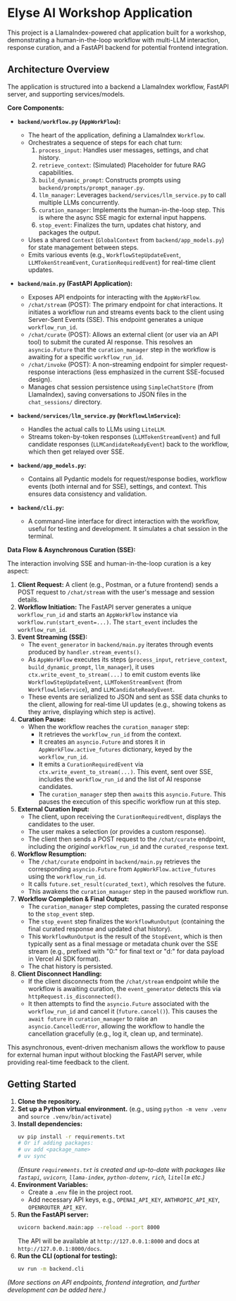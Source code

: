 # Elyse AI Workshop Application

This project is a LlamaIndex-powered chat application built for a workshop, demonstrating a human-in-the-loop workflow with multi-LLM interaction, response curation, and a FastAPI backend for potential frontend integration.

## Architecture Overview

The application is structured into a backend a LlamaIndex workflow, FastAPI server, and supporting services/models.

**Core Components:**

*   **`backend/workflow.py` (`AppWorkFlow`):**
    *   The heart of the application, defining a LlamaIndex `Workflow`.
    *   Orchestrates a sequence of steps for each chat turn:
        1.  `process_input`: Handles user messages, settings, and chat history.
        2.  `retrieve_context`: (Simulated) Placeholder for future RAG capabilities.
        3.  `build_dynamic_prompt`: Constructs prompts using `backend/prompts/prompt_manager.py`.
        4.  `llm_manager`: Leverages `backend/services/llm_service.py` to call multiple LLMs concurrently.
        5.  `curation_manager`: Implements the human-in-the-loop step. This is where the async SSE magic for external input happens.
        6.  `stop_event`: Finalizes the turn, updates chat history, and packages the output.
    *   Uses a shared `Context` (`GlobalContext` from `backend/app_models.py`) for state management between steps.
    *   Emits various events (e.g., `WorkflowStepUpdateEvent`, `LLMTokenStreamEvent`, `CurationRequiredEvent`) for real-time client updates.

*   **`backend/main.py` (FastAPI Application):**
    *   Exposes API endpoints for interacting with the `AppWorkFlow`.
    *   `/chat/stream` (POST): The primary endpoint for chat interactions. It initiates a workflow run and streams events back to the client using Server-Sent Events (SSE). This endpoint generates a unique `workflow_run_id`.
    *   `/chat/curate` (POST): Allows an external client (or user via an API tool) to submit the curated AI response. This resolves an `asyncio.Future` that the `curation_manager` step in the workflow is awaiting for a specific `workflow_run_id`.
    *   `/chat/invoke` (POST): A non-streaming endpoint for simpler request-response interactions (less emphasized in the current SSE-focused design).
    *   Manages chat session persistence using `SimpleChatStore` (from LlamaIndex), saving conversations to JSON files in the `chat_sessions/` directory.

*   **`backend/services/llm_service.py` (`WorkflowLlmService`):**
    *   Handles the actual calls to LLMs using `LiteLLM`.
    *   Streams token-by-token responses (`LLMTokenStreamEvent`) and full candidate responses (`LLMCandidateReadyEvent`) back to the workflow, which then get relayed over SSE.

*   **`backend/app_models.py`:**
    *   Contains all Pydantic models for request/response bodies, workflow events (both internal and for SSE), settings, and context. This ensures data consistency and validation.

*   **`backend/cli.py`:**
    *   A command-line interface for direct interaction with the workflow, useful for testing and development. It simulates a chat session in the terminal.

**Data Flow & Asynchronous Curation (SSE):**

The interaction involving SSE and human-in-the-loop curation is a key aspect:

1.  **Client Request:** A client (e.g., Postman, or a future frontend) sends a POST request to `/chat/stream` with the user's message and session details.
2.  **Workflow Initiation:** The FastAPI server generates a unique `workflow_run_id` and starts an `AppWorkFlow` instance via `workflow.run(start_event=...)`. The `start_event` includes the `workflow_run_id`.
3.  **Event Streaming (SSE):**
    *   The `event_generator` in `backend/main.py` iterates through events produced by `handler.stream_events()`.
    *   As `AppWorkFlow` executes its steps (`process_input`, `retrieve_context`, `build_dynamic_prompt`, `llm_manager`), it uses `ctx.write_event_to_stream(...)` to emit custom events like `WorkflowStepUpdateEvent`, `LLMTokenStreamEvent` (from `WorkflowLlmService`), and `LLMCandidateReadyEvent`.
    *   These events are serialized to JSON and sent as SSE data chunks to the client, allowing for real-time UI updates (e.g., showing tokens as they arrive, displaying which step is active).
4.  **Curation Pause:**
    *   When the workflow reaches the `curation_manager` step:
        *   It retrieves the `workflow_run_id` from the context.
        *   It creates an `asyncio.Future` and stores it in `AppWorkFlow.active_futures` dictionary, keyed by the `workflow_run_id`.
        *   It emits a `CurationRequiredEvent` via `ctx.write_event_to_stream(...)`. This event, sent over SSE, includes the `workflow_run_id` and the list of AI response candidates.
        *   The `curation_manager` step then `await`s this `asyncio.Future`. This pauses the execution of this specific workflow run at this step.
5.  **External Curation Input:**
    *   The client, upon receiving the `CurationRequiredEvent`, displays the candidates to the user.
    *   The user makes a selection (or provides a custom response).
    *   The client then sends a POST request to the `/chat/curate` endpoint, including the *original* `workflow_run_id` and the `curated_response` text.
6.  **Workflow Resumption:**
    *   The `/chat/curate` endpoint in `backend/main.py` retrieves the corresponding `asyncio.Future` from `AppWorkFlow.active_futures` using the `workflow_run_id`.
    *   It calls `future.set_result(curated_text)`, which resolves the future.
    *   This awakens the `curation_manager` step in the paused workflow run.
7.  **Workflow Completion & Final Output:**
    *   The `curation_manager` step completes, passing the curated response to the `stop_event` step.
    *   The `stop_event` step finalizes the `WorkflowRunOutput` (containing the final curated response and updated chat history).
    *   This `WorkflowRunOutput` is the result of the `StopEvent`, which is then typically sent as a final message or metadata chunk over the SSE stream (e.g., prefixed with "0:" for final text or "d:" for data payload in Vercel AI SDK format).
    *   The chat history is persisted.
8.  **Client Disconnect Handling:**
    *   If the client disconnects from the `/chat/stream` endpoint while the workflow is awaiting curation, the `event_generator` detects this via `httpRequest.is_disconnected()`.
    *   It then attempts to find the `asyncio.Future` associated with the `workflow_run_id` and cancel it (`future.cancel()`). This causes the `await future` in `curation_manager` to raise an `asyncio.CancelledError`, allowing the workflow to handle the cancellation gracefully (e.g., log it, clean up, and terminate).

This asynchronous, event-driven mechanism allows the workflow to pause for external human input without blocking the FastAPI server, while providing real-time feedback to the client.

## Getting Started

1.  **Clone the repository.**
2.  **Set up a Python virtual environment.** (e.g., using `python -m venv .venv` and `source .venv/bin/activate`)
3.  **Install dependencies:**
    ```bash
    uv pip install -r requirements.txt 
    # Or if adding packages:
    # uv add <package_name>
    # uv sync 
    ```
    *(Ensure `requirements.txt` is created and up-to-date with packages like `fastapi`, `uvicorn`, `llama-index`, `python-dotenv`, `rich`, `litellm` etc.)*
4.  **Environment Variables:**
    *   Create a `.env` file in the project root.
    *   Add necessary API keys, e.g., `OPENAI_API_KEY`, `ANTHROPIC_API_KEY`, `OPENROUTER_API_KEY`.
5.  **Run the FastAPI server:**
    ```bash
    uvicorn backend.main:app --reload --port 8000
    ```
    The API will be available at `http://127.0.0.1:8000` and docs at `http://127.0.0.1:8000/docs`.
6.  **Run the CLI (optional for testing):**
    ```bash
    uv run -m backend.cli
    ```

*(More sections on API endpoints, frontend integration, and further development can be added here.)*